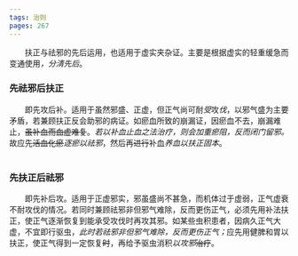 ```yaml
---
tags: 治则
pages: 267
---
```

&emsp;&emsp;扶正与祛邪的先后运用，也适用于虚实夹杂证。主要是根据虚实的轻重缓急而变通使用<dfn>，分清先后</dfn>。

### 先祛邪后扶正
&emsp;&emsp;即先攻后补。适用于虽然邪盛、正虚，但正气尚可耐<dfn>受</dfn>攻<dfn>伐</dfn>，以邪气盛为主要矛盾，若兼顾扶正反会助邪的病证。如瘀血所致的崩漏证，因瘀血不去，崩漏难止，~~虽补血而血虚难复~~。<dfn>若以补血止血之法治疗，则会加重瘀阻，反而闭门留邪。</dfn>故应先~~活血化瘀~~<dfn>逐瘀以祛邪</dfn>，然后再~~进行~~补血<dfn>养血以扶正固本</dfn>。<br></br>

### 先扶正后祛邪
&emsp;&emsp;即先补后攻。适用于正虚邪实，邪虽盛尚不甚急，而机体过于虚弱，正气虚衰不耐攻伐的情况。若同时兼顾祛邪非但邪气难除，反而更伤正气，必须先用补法扶正，使正气逐渐恢复到能承受攻伐时再攻其邪。如某些虫积患者，因病久正气大虚，不宜即行驱虫，<dfn>此时若祛邪非但邪气难除，反而更伤正气；</dfn>应先用健脾和胃以扶正，使正气得到一定恢复~~时~~，再给予驱虫消积<dfn>以攻邪</dfn>~~治疗~~。